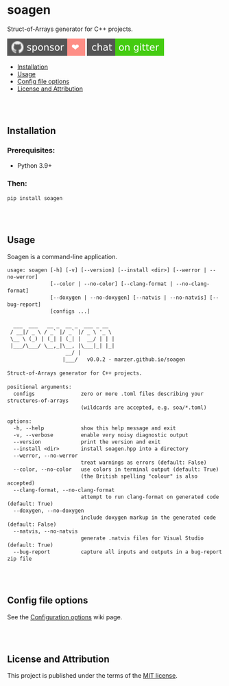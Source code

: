 # soagen

Struct-of-Arrays generator for C++ projects.

[![Sponsor](docs/images/badge-sponsor.svg)][sponsor]
[![Gitter](docs/images/badge-gitter.svg)][gitter]

-   [Installation](#installation)
-   [Usage](#usage)
-   [Config file options](#config-file-options)
-   [License and Attribution](#license-and-attribution)

<br><br>

## Installation

### Prerequisites:

-   Python 3.9+

### Then:

```
pip install soagen
```

<br><br>

## Usage

Soagen is a command-line application.

```
usage: soagen [-h] [-v] [--version] [--install <dir>] [--werror | --no-werror]
              [--color | --no-color] [--clang-format | --no-clang-format]
              [--doxygen | --no-doxygen] [--natvis | --no-natvis] [--bug-report]
              [configs ...]

  ___  ___   __ _  __ _  ___ _ __
 / __|/ _ \ / _` |/ _` |/ _ \ '_ \
 \__ \ (_) | (_| | (_| |  __/ | | |
 |___/\___/ \__,_|\__, |\___|_| |_|
                   __/ |
                  |___/   v0.0.2 - marzer.github.io/soagen

Struct-of-Arrays generator for C++ projects.

positional arguments:
  configs               zero or more .toml files describing your structures-of-arrays
                        (wildcards are accepted, e.g. soa/*.toml)

options:
  -h, --help            show this help message and exit
  -v, --verbose         enable very noisy diagnostic output
  --version             print the version and exit
  --install <dir>       install soagen.hpp into a directory
  --werror, --no-werror
                        treat warnings as errors (default: False)
  --color, --no-color   use colors in terminal output (default: True)
                        (the British spelling "colour" is also accepted)
  --clang-format, --no-clang-format
                        attempt to run clang-format on generated code (default: True)
  --doxygen, --no-doxygen
                        include doxygen markup in the generated code (default: False)
  --natvis, --no-natvis
                        generate .natvis files for Visual Studio (default: True)
  --bug-report          capture all inputs and outputs in a bug-report zip file
```

<br><br>

## Config file options

See the [Configuration options] wiki page.

<br><br>

## License and Attribution

This project is published under the terms of the [MIT license](https://github.com/marzer/soagen/blob/main/LICENSE.txt).

[configuration options]: https://github.com/marzer/soagen/wiki/Configuration-options
[feature request]: https://github.com/marzer/soagen/issues/new
[gitter]: https://gitter.im/marzer/community
[sponsor]: https://github.com/sponsors/marzer
